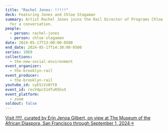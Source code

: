 ```yaml
---
title: "Rachel Jones: !!!!!"
deck: Featuring Jones and Chloe Stagaman
summary: Artist Rachel Jones joins the Rail Director of Programs Chloe Stagaman
  for a conversation.
people:
  - person: rachel-jones
  - person: chloe-stagaman
date: 2024-05-17T13:00:00-0500
end_date: 2024-05-17T14:30:00-0500
series: 1069
collections:
  - the-new-social-environment
event_organizer:
  - the-brooklyn-rail
event_producer:
  - the-brooklyn-rail
youtube_id: cyESiVz8Yt8
event_id: recV4pc514TuR5hxX
event_platform:
  - zoom
soldout: false
---
```

[V﻿isit *!!!!!*, curated by Erin Jenoa Gilbert, on view at The Museum of the African Diaspora, San Francisco through September 1, 2024→](https://www.moadsf.org/exhibitions/rachel-jones)